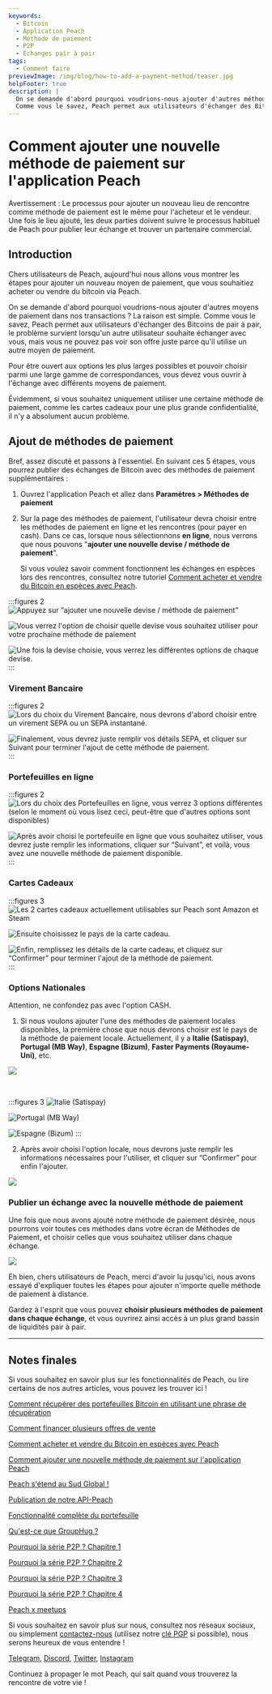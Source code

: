 ```yaml
---
keywords:
  - Bitcoin
  - Application Peach
  - Méthode de paiement
  - P2P
  - Échanges pair à pair
tags:
  - Comment faire
previewImage: /img/blog/how-to-add-a-payment-method/teaser.jpg
helpFooter: true
description: |
  On se demande d'abord pourquoi voudrions-nous ajouter d'autres méthodes de paiement dans nos transactions ? La raison est simple.
  Comme vous le savez, Peach permet aux utilisateurs d'échanger des Bitcoins de pair à pair, le problème survient lorsqu'un autre utilisateur souhaite échanger avec vous, mais vous ne pouvez pas voir son offre juste parce qu'il utilise une autre méthode de paiement. Pour être ouvert aux options les plus larges possibles et pouvoir choisir parmi une large gamme de correspondances, vous devez vous ouvrir à l'échange avec différentes méthodes de paiement.
---
```


# Comment ajouter une nouvelle méthode de paiement sur l'application Peach

Avertissement : Le processus pour ajouter un nouveau lieu de rencontre comme méthode de paiement est le même pour l'acheteur et le vendeur.
Une fois le lieu ajouté, les deux parties doivent suivre le processus habituel de Peach pour publier leur échange et trouver un partenaire commercial.

## Introduction

Chers utilisateurs de Peach, aujourd'hui nous allons vous montrer les étapes pour ajouter un nouveau moyen de paiement, que vous souhaitiez acheter ou vendre du bitcoin via Peach.

On se demande d'abord pourquoi voudrions-nous ajouter d'autres moyens de paiement dans nos transactions ? La raison est simple.
Comme vous le savez, Peach permet aux utilisateurs d'échanger des Bitcoins de pair à pair, le problème survient lorsqu'un autre utilisateur souhaite échanger avec vous, mais vous ne pouvez pas voir son offre juste parce qu'il utilise un autre moyen de paiement.

Pour être ouvert aux options les plus larges possibles et pouvoir choisir parmi une large gamme de correspondances, vous devez vous ouvrir à l'échange avec différents moyens de paiement.

Évidemment, si vous souhaitez uniquement utiliser une certaine méthode de paiement, comme les cartes cadeaux pour une plus grande confidentialité, il n'y a absolument aucun problème.

## Ajout de méthodes de paiement

Bref, assez discuté et passons à l'essentiel. En suivant ces 5 étapes, vous pourrez publier des échanges de Bitcoin avec des méthodes de paiement supplémentaires :

1. Ouvrez l'application Peach et allez dans **Paramètres > Méthodes de paiement**

2. Sur la page des méthodes de paiement, l'utilisateur devra choisir entre les méthodes de paiement en ligne et les rencontres (pour payer en cash).
   Dans ce cas, lorsque nous sélectionnons **en ligne**, nous verrons que nous pouvons "**ajouter une nouvelle devise / méthode de paiement**".

   Si vous voulez savoir comment fonctionnent les échanges en espèces lors des rencontres, consultez notre tutoriel [Comment acheter et vendre du Bitcoin en espèces avec Peach](/blog/how-to-buy-and-sell-bitcoin-with-cash-using-peach/).

:::figures 2
![Appuyez sur “ajouter une nouvelle devise / méthode de paiement”](/img/blog/how-to-add-a-payment-method/add-1.png)

![Vous verrez l'option de choisir quelle devise vous souhaitez utiliser pour votre prochaine méthode de paiement](/img/blog/how-to-add-a-payment-method/add-2.png)

![Une fois la devise choisie, vous verrez les différentes options de chaque devise.](/img/blog/how-to-add-a-payment-method/add-3.png)
:::

### Virement Bancaire

:::figures 2
![Lors du choix du Virement Bancaire, nous devrons d'abord choisir entre un virement SEPA ou un SEPA instantané.](/img/blog/how-to-add-a-payment-method/bank-transfer-1.png)

![Finalement, vous devrez juste remplir vos détails SEPA, et cliquer sur **Suivant** pour terminer l'ajout de cette méthode de paiement.](/img/blog/how-to-add-a-payment-method/bank-transfer-2.png)
:::

### Portefeuilles en ligne

:::figures 2
![Lors du choix des Portefeuilles en ligne, vous verrez 3 options différentes (selon le moment où vous lisez ceci, peut-être que d'autres options sont disponibles)](/img/blog/how-to-add-a-payment-method/online-wallets-1.png)

![Après avoir choisi le portefeuille en ligne que vous souhaitez utiliser, vous devrez juste remplir les informations, cliquer sur “Suivant”, et voilà, vous avez une nouvelle méthode de paiement disponible.](/img/blog/how-to-add-a-payment-method/online-wallets-2.png)
:::

### Cartes Cadeaux

:::figures 3
![Les 2 cartes cadeaux actuellement utilisables sur Peach sont Amazon et Steam](/img/blog/how-to-add-a-payment-method/gift-cards-1.png)

![Ensuite choisissez le pays de la carte cadeau.](/img/blog/how-to-add-a-payment-method/gift-cards-2.png)

![Enfin, remplissez les détails de la carte cadeau, et cliquez sur “Confirmer” pour terminer l'ajout de la méthode de paiement.](/img/blog/how-to-add-a-payment-method/gift-cards-3.png)
:::

### Options Nationales

Attention, ne confondez pas avec l'option CASH.

1. Si nous voulons ajouter l'une des méthodes de paiement locales disponibles, la première chose que nous devrons choisir est le pays de la méthode de paiement locale. Actuellement, il y a **Italie (Satispay)**, **Portugal (MB Way)**, **Espagne (Bizum)**, **Faster Payments (Royaume-Uni)**, etc.

![](/img/blog/how-to-add-a-payment-method/national-options-1.png)

<br>

:::figures 3
![**Italie (Satispay)**](/img/blog/how-to-add-a-payment-method/national-options-italy.png)

![**Portugal (MB Way)**](/img/blog/how-to-add-a-payment-method/national-options-portugal.png)

![**Espagne (Bizum)**](/img/blog/how-to-add-a-payment-method/national-options-spain.png)
:::

2. Après avoir choisi l'option locale, nous devrons juste remplir les informations nécessaires pour l'utiliser, et cliquer sur “Confirmer” pour enfin l'ajouter.

![](/img/blog/how-to-add-a-payment-method/national-options-details.png)

### Publier un échange avec la nouvelle méthode de paiement

Une fois que nous avons ajouté notre méthode de paiement désirée, nous pourrons voir toutes ces méthodes dans votre écran de Méthodes de Paiement, et choisir celles que vous souhaitez utiliser dans chaque échange.

![](/img/blog/how-to-add-a-payment-method/publish-1.png)

Eh bien, chers utilisateurs de Peach, merci d'avoir lu jusqu'ici, nous avons essayé d'expliquer toutes les étapes pour ajouter n'importe quelle méthode de paiement à distance.

Gardez à l'esprit que vous pouvez **choisir plusieurs méthodes de paiement dans chaque échange**, et vous ouvrirez ainsi accès à un plus grand bassin de liquidités pair à pair.

---

## Notes finales

Si vous souhaitez en savoir plus sur les fonctionnalités de Peach, ou lire certains de nos autres articles, vous pouvez les trouver ici !

[Comment récupérer des portefeuilles Bitcoin en utilisant une phrase de récupération](https://peachbitcoin.com/fr/blog/how-to-restore-peach-wallet/)

[Comment financer plusieurs offres de vente](https://peachbitcoin.com/fr/blog/funding-multiple-sell-offers/)

[Comment acheter et vendre du Bitcoin en espèces avec Peach](https://peachbitcoin.com/fr/blog/how-to-buy-and-sell-bitcoin-with-cash-using-peach/)

[Comment ajouter une nouvelle méthode de paiement sur l'application Peach](https://peachbitcoin.com/fr/blog/how-to-add-a-payment-method/)

[Peach s'étend au Sud Global !](https://peachbitcoin.com/fr/blog/peach-expands-to-the-global-south/)

[Publication de notre API-Peach](https://peachbitcoin.com/fr/blog/making-our-peach-api-public/)

[Fonctionnalité complète du portefeuille](https://peachbitcoin.com/fr/blog/full-wallet-functionality/)

[Qu'est-ce que GroupHug ?](https://peachbitcoin.com/fr/blog/group-hug/)

[Pourquoi la série P2P ? Chapitre 1](https://peachbitcoin.com/fr/blog/why-p2p-chapter-1/)

[Pourquoi la série P2P ? Chapitre 2](https://peachbitcoin.com/fr/blog/why-p2p-chapter-2/)

[Pourquoi la série P2P ? Chapitre 3](https://peachbitcoin.com/fr/blog/why-p2p-chapter-3-circular-economies/)

[Pourquoi la série P2P ? Chapitre 4](https://peachbitcoin.com/fr/blog/why-p2p-chapter-4-chains-of-trust/)

[Peach x meetups](https://peachbitcoin.com/fr/blog/peach-for-meetups/)

Si vous souhaitez en savoir plus sur nous, consultez nos réseaux sociaux, ou simplement [contactez-nous](mailto:hello@peachbitcoin.com) (utilisez notre [clé PGP](https://keys.openpgp.org/vks/v1/by-fingerprint/48339A19645E2E53488E0E5479E1B270FACD1BD2) si possible), nous serons heureux de vous entendre !

[Telegram](https://t.me/+GkOW1J-ixBBkZWRk), [Discord](https://discord.gg/ypeHz3SW54), [Twitter](https://twitter.com/peachbitcoin), [Instagram](https://instagram.com/peachbitcoin)

Continuez à propager le mot Peach, qui sait quand vous trouverez la rencontre de votre vie !
